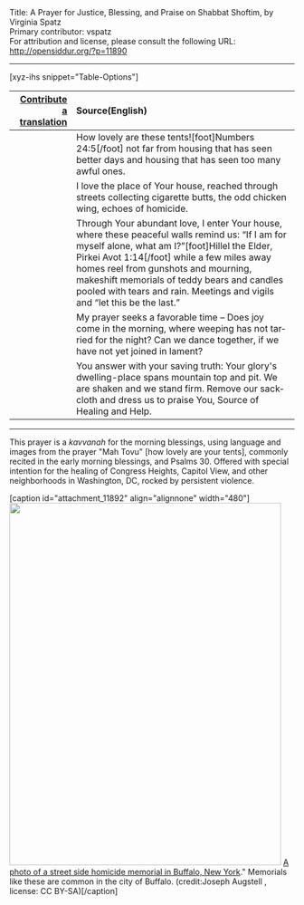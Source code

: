 <html>
<head></head>
<body>
Title: A Prayer for Justice, Blessing, and Praise on Shabbat Shoftim, by Virginia Spatz<br />
Primary contributor: vspatz<br />
For attribution and license, please consult the following URL: <a href="http://opensiddur.org/?p=11890">http://opensiddur.org/?p=11890</a>
<p />
<hr />

[xyz-ihs snippet="Table-Options"]<table style="margin-left: auto; margin-right: auto;" class="draggable">
<thead><tr><th id="x" style="text-align: right;"><a href="/contributing/upload/">Contribute a translation</a></th><th style="text-align: left;">Source(English)</th></tr></thead>
<tbody>
<tr><td style="vertical-align:top;">
<div class="liturgy" lang="he">

</span></div></td>
 
<td style="vertical-align:top;">
<div class="english" lang="en">
How lovely are these tents![foot]Numbers 24:5[/foot] 
not far from housing that has seen better days
and housing that has seen too many awful ones.
</div></td></tr>


<tr><td style="vertical-align:top;">
<div class="liturgy" lang="he">

</span></div></td>
 
<td style="vertical-align:top;">
<div class="english" lang="en">
I love the place of Your house, reached through streets
collecting cigarette butts, the odd chicken wing, echoes of homicide.
</div></td></tr>


<tr><td style="vertical-align:top;">
<div class="liturgy" lang="he">

</span></div></td>
 
<td style="vertical-align:top;">
<div class="english" lang="en">
Through Your abundant love, I enter Your house,
where these peaceful walls remind us: “If I am for myself alone, what am I?”[foot]Hillel the Elder, Pirkei Avot 1:14[/foot] 
while a few miles away homes reel from gunshots and mourning,
makeshift memorials of teddy bears and candles pooled with tears and rain.
Meetings and vigils and “let this be the last.”
</div></td></tr>


<tr><td style="vertical-align:top;">
<div class="liturgy" lang="he">

</span></div></td>
 
<td style="vertical-align:top;">
<div class="english" lang="en">
My prayer seeks a favorable time –
Does joy come in the morning, where weeping has not tarried for the night?
Can we dance together, if we have not yet joined in lament?
</div></td></tr>


<tr><td style="vertical-align:top;">
<div class="liturgy" lang="he">

</span></div></td>
 
<td style="vertical-align:top;">
<div class="english" lang="en">
You answer with your saving truth:
Your glory's dwelling-place spans mountain top and pit.
We are shaken and we stand firm.
Remove our sackcloth and dress us to praise You, Source of Healing and Help.
</div></td></tr>
</tbody></table>

<hr />

This prayer is a <em>kavvanah</em> for the morning blessings, using language and images from the prayer "Mah Tovu" [how lovely are your tents], commonly recited in the early morning blessings, and Psalms 30. Offered with special intention for the healing of Congress Heights, Capitol View, and other neighborhoods in Washington, DC, rocked by persistent violence.

[caption id="attachment_11892" align="alignnone" width="480"]<a href="https://opensiddur.org/wp-content/uploads/2015/08/Photo_of_a_street_side_homicide_memorial_in_Buffalo_New_York.jpg"><img src="https://opensiddur.org/wp-content/uploads/2015/08/Photo_of_a_street_side_homicide_memorial_in_Buffalo_New_York.jpg" alt="" width="480" height="640" class="size-full wp-image-11892" /></a> <a href="https://commons.wikimedia.org/wiki/File:Photo_of_a_street_side_homicide_memorial_in_Buffalo,_New_York.JPG">A photo of a street side homicide memorial in Buffalo, New York</a>." Memorials like these are common in the city of Buffalo. (credit:Joseph Augstell , license: CC BY-SA)[/caption]
</body>
</html>